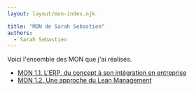 ```yaml
---
layout: layout/mon-index.njk

title: "MON de Sarah Sebastien"
authors:
  - Sarah Sebastien
---
```


Voici l'ensemble des MON que j'ai réalisés.

* [MON 1.1. L'ERP, du concept à son intégration en entreprise](./temps-1.1)
* [MON 1.2. Une approche du Lean Management](./temps-1.2)
